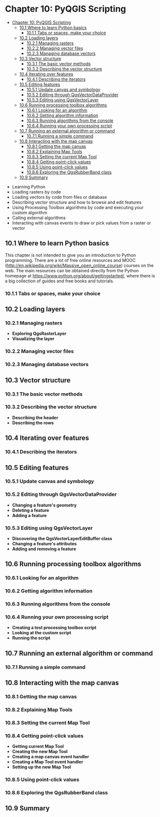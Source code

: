 
# Chapter 10: PyQGIS Scripting


<!-- toc orderedList:0 depthFrom:1 depthTo:6 -->

* [Chapter 10: PyQGIS Scripting](#chapter-10-pyqgis-scripting)
  * [10.1 Where to learn Python basics](#101-where-to-learn-python-basics)
    * [10.1.1 Tabs or spaces, make your choice](#1011-tabs-or-spaces-make-your-choice)
  * [10.2 Loading layers](#102-loading-layers)
    * [10.2.1 Managing rasters](#1021-managing-rasters)
    * [10.2.2 Managing vector files](#1022-managing-vector-files)
    * [10.2.3 Managing database vectors](#1023-managing-database-vectors)
  * [10.3 Vector structure](#103-vector-structure)
    * [10.3.1 The basic vector methods](#1031-the-basic-vector-methods)
    * [10.3.2 Describing the vector structure](#1032-describing-the-vector-structure)
  * [10.4 Iterating over features](#104-iterating-over-features)
    * [10.4.1 Describing the iterators](#1041-describing-the-iterators)
  * [10.5 Editing features](#105-editing-features)
    * [10.5.1 Update canvas and symbology](#1051-update-canvas-and-symbology)
    * [10.5.2 Editing through QgsVectorDataProvider](#1052-editing-through-qgsvectordataprovider)
    * [10.5.3 Editing using QgsVectorLayer](#1053-editing-using-qgsvectorlayer)
  * [10.6 Running processing toolbox algorithms](#106-running-processing-toolbox-algorithms)
    * [10.6.1 Looking for an algorithm](#1061-looking-for-an-algorithm)
    * [10.6.2 Getting algorithm information](#1062-getting-algorithm-information)
    * [10.6.3 Running algorithms from the console](#1063-running-algorithms-from-the-console)
    * [10.6.4 Running your own processing script](#1064-running-your-own-processing-script)
  * [10.7 Running an external algorithm or command](#107-running-an-external-algorithm-or-command)
    * [10.7.1 Running a simple command](#1071-running-a-simple-command)
  * [10.8 Interacting with the map canvas](#108-interacting-with-the-map-canvas)
    * [10.8.1 Getting the map canvas](#1081-getting-the-map-canvas)
    * [10.8.2 Explaining Map Tools](#1082-explaining-map-tools)
    * [10.8.3 Setting the current Map Tool](#1083-setting-the-current-map-tool)
    * [10.8.4 Getting point-click values](#1084-getting-point-click-values)
    * [10.8.5 Using point-click values](#1085-using-point-click-values)
    * [10.8.6 Exploring the QgsRubberBand class](#1086-exploring-the-qgsrubberband-class)
  * [10.9 Summary](#109-summary)

<!-- tocstop -->


* Learning Python
* Loading rasters by code
* Loading vectors by code from files or database
* Describing vector structure and how to browse and edit features
* Using Processing Toolbox algorithms by code and executing your custom algorithm
* Calling external algorithms
* Interacting with canvas events to draw or pick values from a raster or vector

## 10.1 Where to learn Python basics

This chapter is not intended to give you an introduction to Python programming.
There are a lot of free online resources and MOOC (http://en.wikipedia.org/wiki/Massive_open_online_course) courses on the web.
The main resources can be obtained directly from the Python homepage at https://www.python.org/about/gettingstarted/, where there is a big collection of guides and free books and tutorials.


### 10.1.1 Tabs or spaces, make your choice
## 10.2 Loading layers

### 10.2.1 Managing rasters
* __Exploring QgsRasterLayer__
* __Visualizing the layer__

### 10.2.2 Managing vector files
### 10.2.3 Managing database vectors
## 10.3 Vector structure

### 10.3.1 The basic vector methods
### 10.3.2 Describing the vector structure
* __Describing the header__
* __Describing the rows__

## 10.4 Iterating over features
### 10.4.1 Describing the iterators
## 10.5 Editing features
### 10.5.1 Update canvas and symbology
### 10.5.2 Editing through QgsVectorDataProvider
* __Changing a feature's geometry__
* __Deleting a feature__
* __Adding a feature__

### 10.5.3 Editing using QgsVectorLayer
* __Discovering the QgsVectorLayerEditBuffer class__
* __Changing a feature's attributes__
* __Adding and removing a feature__

## 10.6 Running processing toolbox algorithms
### 10.6.1 Looking for an algorithm
### 10.6.2 Getting algorithm information
### 10.6.3 Running algorithms from the console
### 10.6.4 Running your own processing script
* __Creating a test processing toolbox script__
* __Looking at the custom script__
* __Running the script__

## 10.7 Running an external algorithm or command
### 10.7.1 Running a simple command
## 10.8 Interacting with the map canvas
### 10.8.1 Getting the map canvas
### 10.8.2 Explaining Map Tools
### 10.8.3 Setting the current Map Tool
### 10.8.4 Getting point-click values
* __Getting current Map Tool__
* __Creating the new Map Tool__
* __Creating a map canvas event handler__
* __Creating a Map Tool event handler__
* __Setting up the new Map Tool__

### 10.8.5 Using point-click values
### 10.8.6 Exploring the QgsRubberBand class
## 10.9 Summary


```python

```
